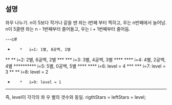 
## 설명
좌우 나누기.
n이 5보다 작거나 같을 땐 좌는 i번째 부터 찍히고, 우는 n번째에서 늘어남.
n이 5클땐 좌는 n - 1번째부터 줄어들고, 우는 i + 1번째부터 줄어듬.

---c#
*        *   i=1: 1별, 8공백, 1별
**      **   i=2: 2별, 6공백, 2별
***    ***   i=3: 3별, 4공백, 3별
****  ****   i=4: 4별, 2공백, 4별
**********   i=5: 5별, 0공백, 5별
****  ****   i=6: level = 4
***    ***   i=7: level = 3
**      **   i=8: level = 2
*        *   i=9: level = 1
---
즉, level이 각각의 좌 우 별의 갯수와 동일. rigthStars = leftStars = level;

